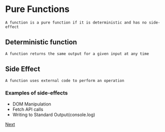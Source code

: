 # Pure Functions

    A function is a pure function if it is deterministic and has no side-effect

## Deterministic function

    A function returns the same output for a given input at any time

## Side Effect

    A function uses external code to perform an operation

### Examples of side-effects

- DOM Manipulation
- Fetch API calls
- Writing to Standard Output(console.log)

[Next](../03-recursion/README.md)

